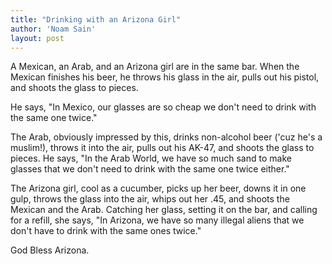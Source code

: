 ```yaml
---
title: "Drinking with an Arizona Girl"
author: 'Noam Sain'
layout: post
---
```


A Mexican, an Arab, and an Arizona girl are in the same bar. When the Mexican finishes his beer, he throws his glass in the air, pulls out his pistol, and shoots the glass to pieces.

He says, "In Mexico, our glasses are so cheap we don't need to drink with the same one twice."

The Arab, obviously impressed by this, drinks non-alcohol beer ('cuz he's a muslim!), throws it into the air, pulls out his AK-47, and shoots the glass to pieces. He says, "In the Arab World, we have so much sand to make glasses that we don't need to drink with the same one twice either."

The Arizona girl, cool as a cucumber, picks up her beer, downs it in one gulp, throws the glass into the air, whips out her .45, and shoots the Mexican and the Arab. Catching her glass, setting it on the bar, and calling for a refill, she says, "In Arizona, we have so many illegal aliens that we don't have to drink with the same ones twice."

God Bless Arizona.
